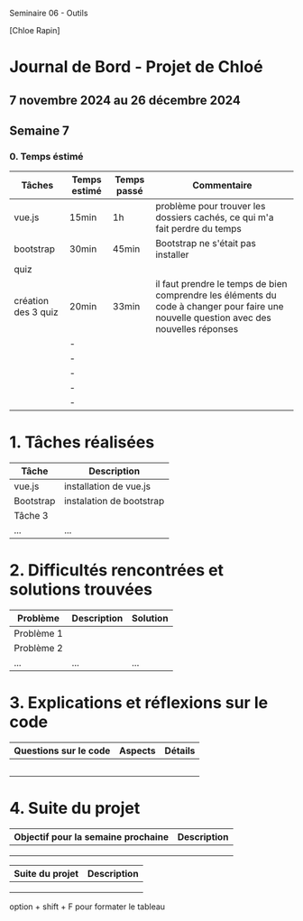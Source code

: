 Seminaire 06 - Outils

[Chloe Rapin]

# Journal de Bord - Projet de Chloé

## 7 novembre 2024 au 26 décembre 2024

## Semaine 7

### 0. Temps éstimé

| **Tâches**          | **Temps estimé** | **Temps passé** | **Commentaire**                                                                                                                         |
| ------------------- | ---------------- | --------------- | --------------------------------------------------------------------------------------------------------------------------------------- |
| vue.js              | 15min            | 1h              | problème pour trouver les dossiers cachés, ce qui m'a fait perdre du temps                                                              |
| bootstrap           | 30min            | 45min           | Bootstrap ne s'était pas installer                                                                                                      |
| quiz                |                  |                 |                                                                                                                                         |
| création des 3 quiz | 20min            | 33min           | il faut prendre le temps de bien comprendre les éléments du code à changer pour faire une nouvelle question avec des nouvelles réponses |
|                     | -                |                 |                                                                                                                                         |
|                     | -                |                 |                                                                                                                                         |
|                     | -                |                 |                                                                                                                                         |
|                     | -                |                 |                                                                                                                                         |
|                     | -                |                 |                                                                                                                                         |

# 1. Tâches réalisées

| **Tâche** | **Description**          |
| --------- | ------------------------ |
| vue.js    | installation de vue.js   |
| Bootstrap | instalation de bootstrap |
| Tâche 3   |                          |
| ...       | ...                      |

# 2. Difficultés rencontrées et solutions trouvées

| **Problème** | **Description** | **Solution** |
| ------------ | --------------- | ------------ |
| Problème 1   |                 |              |
| Problème 2   |                 |              |
| ...          | ...             | ...          |

# 3. Explications et réflexions sur le code

| **Questions sur le code** | **Aspects** | **Détails** |
| ------------------------- | ----------- | ----------- |
|                           |             |             |
|                           |             |             |
|                           |             |             |
|                           |             |             |
|                           |             |             |

# 4. Suite du projet

| **Objectif pour la semaine prochaine** | **Description** |
| -------------------------------------- | --------------- |
|                                        |                 |
|                                        |                 |
|                                        |                 |

| **Suite du projet** | **Description** |
| ------------------- | --------------- |
|                     |                 |
|                     |                 |
|                     |                 |

option + shift + F pour formater le tableau
